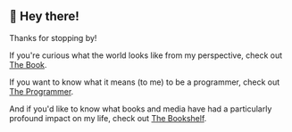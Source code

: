 ## 👋 Hey there!

Thanks for stopping by!

If you're curious what the world looks like from my perspective, check out <a href="/thebook">The Book</a>.

If you want to know what it means (to me) to be a programmer, check out <a href="/theprogrammer">The Programmer</a>.

And if you'd like to know what books and media have had a particularly profound impact on my life, check out <a href="/thebookshelf">The Bookshelf</a>.
